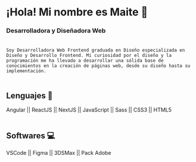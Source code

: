 # ¡Hola! Mi nombre es Maite 👋

<!--
**MaiPresa/MaiPresa** is a ✨ _special_ ✨ repository because its `README.md` (this file) appears on your GitHub profile.

Here are some ideas to get you started:

- 🔭 I’m currently working on ...
- 🌱 I’m currently learning ...
- 👯 I’m looking to collaborate on ...
- 🤔 I’m looking for help with ...
- 💬 Ask me about ...
- 📫 How to reach me: ...
- 😄 Pronouns: ...
- ⚡ Fun fact: ...
-->
### Desarrolladora y Diseñadora Web<br><br>
`Soy Desarrolladora Web Frontend graduada en Diseño especializada en Diseño y Desarrollo Frontend. Mi curiosidad por el diseño y la programación me ha llevado a desarrollar una sólida base de conocimientos en la creación de páginas web, desde su diseño hasta su implementación.`
<br><br>
## Lenguajes 📖
Angular || ReactJS || NextJS || JavaScript || Sass || CSS3 || HTML5 
<br><br>
## Softwares 💻
VSCode || Figma || 3DSMax || Pack Adobe

